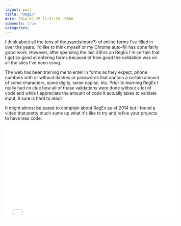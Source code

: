 ```yaml
---
layout: post
title: "RegEx"
date: 2014-02-25 11:51:16 -0500
comments: true
categories:
---
```

I think about all the tens of thousands(more?) of online forms I've filled in over the years.  I'd like to think myself or my Chrome auto-fill has done fairly good work.  However, after spending the last 24hrs on RegEx I'm certain that I got so good at entering forms because of how good the validation was on all the sites I've been using.

The web has been training me to enter in forms as they expect, phone numbers with or without dashes or passwords that contain a certain amount of some characters, some digits, some capital, etc.  Prior to learning RegEx I really had no clue how all of those validations were done without a lot of code and while I appreciate the amount of code it actually takes to validate input, it sure is hard to read!

It might almost be passé to complain about RegEx as of 2014 but I found a video that pretty much sums up what it's like to try and refine your projects to have less code:

<iframe width="560" height="315" src="//www.youtube.com/embed/Om11M9LYJak" frameborder="0" allowfullscreen></iframe>

